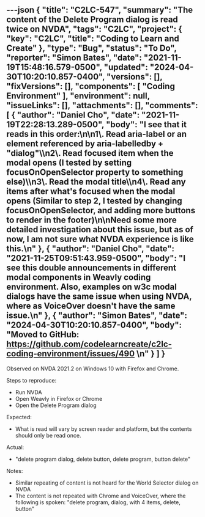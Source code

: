 ---json
{
  "title": "C2LC-547",
  "summary": "The content of the Delete Program dialog is read twice on NVDA",
  "tags": "C2LC",
  "project": {
    "key": "C2LC",
    "title": "Coding to Learn and Create"
  },
  "type": "Bug",
  "status": "To Do",
  "reporter": "Simon Bates",
  "date": "2021-11-19T15:48:16.579-0500",
  "updated": "2024-04-30T10:20:10.857-0400",
  "versions": [],
  "fixVersions": [],
  "components": [
    "Coding Environment"
  ],
  "environment": null,
  "issueLinks": [],
  "attachments": [],
  "comments": [
    {
      "author": "Daniel Cho",
      "date": "2021-11-19T22:28:13.289-0500",
      "body": "I see that it reads in this order:\n\n1\\. Read aria-label or an element referenced by aria-labelledby + \"dialog\"\\\n2\\. Read focused item when the modal opens (I tested by setting focusOnOpenSelector property to something else)\\\n3\\. Read the modal title\\\n4\\. Read any items after what's focused when the modal opens (Similar to step 2, I tested by changing focusOnOpenSelector, and adding more buttons to render in the footer)\n\nNeed some more detailed investigation about this issue, but as of now, I am not sure what NVDA experience is like this.\n"
    },
    {
      "author": "Daniel Cho",
      "date": "2021-11-25T09:51:43.959-0500",
      "body": "I see this double announcements in different modal components in Weavly coding environment. Also, examples on w3c modal dialogs have the same issue when using NVDA, where as VoiceOver doesn't have the same issue.\n"
    },
    {
      "author": "Simon Bates",
      "date": "2024-04-30T10:20:10.857-0400",
      "body": "Moved to GitHub: <https://github.com/codelearncreate/c2lc-coding-environment/issues/490>&#x20;\n"
    }
  ]
}
---
Observed on NVDA 2021.2 on Windows 10 with Firefox and Chrome.

Steps to reproduce:

* Run NVDA
* Open Weavly in Firefox or Chrome
* Open the Delete Program dialog

Expected:

* What is read will vary by screen reader and platform, but the contents should only be read once.

Actual:

* "delete program dialog, delete button, delete program, button delete"

Notes:

* Similar repeating of content is not heard for the World Selector dialog on NVDA
* The content is not repeated with Chrome and VoiceOver, where the following is spoken: "delete program, dialog, with 4 items, delete, button"

        